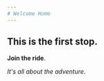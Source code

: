 ```yaml
---
# Welcome Home
---
```

## This is the first stop.

**Join the ride**.

*It's all about the adventure*.
